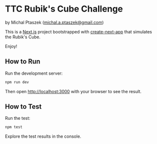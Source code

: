 # TTC Rubik's Cube Challenge
by Michal Ptaszek (michal.a.ptaszek@gmail.com)

This is a [Next.js](https://nextjs.org) project bootstrapped with [create-next-app](https://nextjs.org/docs/pages/api-reference/create-next-app) that simulates the Rubik's Cube.

Enjoy!

## How to Run

Run the development server:

```bash
npm run dev
```

Then open [http://localhost:3000](http://localhost:3000) with your browser to see the result.

## How to Test

Run the test:

```bash
npm test
```

Explore the test results in the console.
